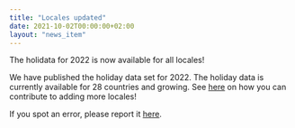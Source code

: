 ```yaml
---
title: "Locales updated"
date: 2021-10-02T00:00:00+02:00
layout: "news_item"
---
```


The holidata for 2022 is now available for all locales!
<!--more-->

We have published the holiday data set for 2022. The holiday data is currently available for 28 countries and growing. See [here](https://github.com/GothenburgBitFactory/holidata) on how you can contribute to adding more locales!

If you spot an error, please report it [here](https://github.com/GothenburgBitFactory/holidata/issues/new?labels=bug&template=bug_report.md&title=Error+in+locale+LOCALE%5B%2C+year+YEAR%5D).


